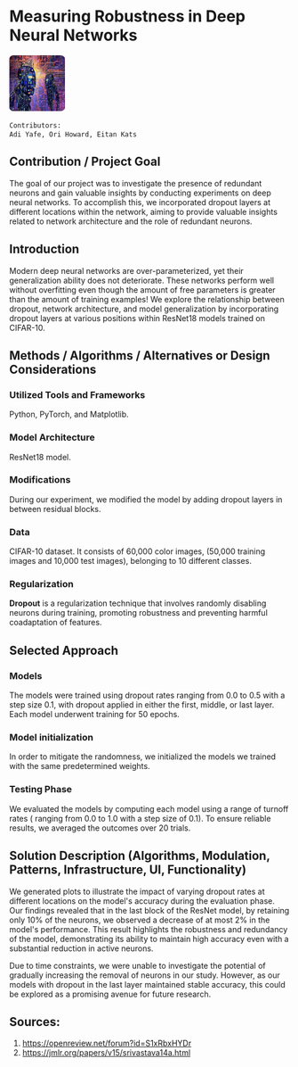 # Measuring Robustness in Deep Neural Networks

![](misc/logo.png)

```
Contributors: 
Adi Yafe, Ori Howard, Eitan Kats
```

## Contribution / Project Goal

The goal of our project was to investigate the presence of redundant neurons and gain valuable insights by conducting
experiments on deep neural networks. To accomplish this, we incorporated dropout layers at different locations within
the network, aiming to provide valuable insights related to network architecture and the role of redundant neurons.

## Introduction

Modern deep neural networks are over-parameterized, yet their generalization ability does not deteriorate. These
networks perform well without overfitting even though the amount of free parameters is greater than the amount of
training examples!
We explore the relationship between dropout, network architecture, and model generalization by incorporating dropout
layers at various positions within ResNet18 models trained on CIFAR-10.

## Methods / Algorithms / Alternatives or Design Considerations

### Utilized Tools and Frameworks

Python, PyTorch, and Matplotlib.

### Model Architecture

ResNet18 model.

### Modifications

During our experiment, we modified the model by adding dropout layers in between residual blocks.

### Data

CIFAR-10 dataset. It consists of 60,000 color images, (50,000 training images and 10,000 test images), belonging to 10
different classes.

### Regularization

**Dropout** is a regularization technique that involves randomly disabling neurons during training, promoting robustness
and preventing harmful coadaptation of features.

## Selected Approach

### Models

The models were trained using dropout rates ranging from 0.0 to 0.5 with a step size 0.1, with dropout applied in either
the first, middle, or last layer. Each model underwent training for 50 epochs.

### Model initialization

In order to mitigate the randomness, we initialized the models we trained with the same predetermined weights.

### Testing Phase

We evaluated the models by computing each model using a range of turnoff rates (
ranging from 0.0 to 1.0 with a step size of 0.1). To ensure reliable results, we averaged the outcomes over 20 trials.

## Solution Description (Algorithms, Modulation, Patterns, Infrastructure, UI, Functionality)

We generated plots to illustrate the impact of varying dropout rates at different locations on the model's accuracy
during the evaluation phase. Our findings revealed that in the last block of the ResNet model, by retaining only 10% of
the neurons, we observed a decrease of at most 2% in the model's performance. This result highlights the robustness and
redundancy of the model, demonstrating its ability to maintain high accuracy even with a substantial reduction in active
neurons.

Due to time constraints, we were unable to investigate the potential of gradually increasing the removal of neurons in
our study. However, as our models with dropout in the last layer maintained stable accuracy, this could be explored as a
promising avenue for future research.

## Sources:

1. https://openreview.net/forum?id=S1xRbxHYDr
2. https://jmlr.org/papers/v15/srivastava14a.html
